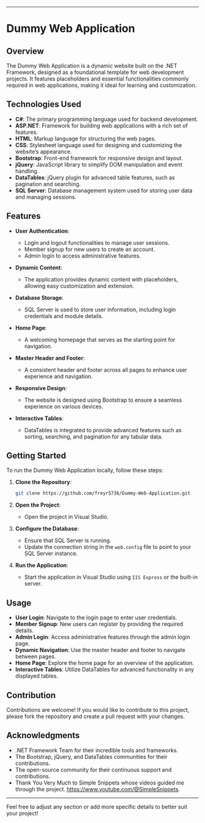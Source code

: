 
---

# Dummy Web Application

## Overview

The Dummy Web Application is a dynamic website built on the .NET Framework, designed as a foundational template for web development projects. It features placeholders and essential functionalities commonly required in web applications, making it ideal for learning and customization.

## Technologies Used

- **C#**: The primary programming language used for backend development.
- **ASP.NET**: Framework for building web applications with a rich set of features.
- **HTML**: Markup language for structuring the web pages.
- **CSS**: Stylesheet language used for designing and customizing the website’s appearance.
- **Bootstrap**: Front-end framework for responsive design and layout.
- **jQuery**: JavaScript library to simplify DOM manipulation and event handling.
- **DataTables**: jQuery plugin for advanced table features, such as pagination and searching.
- **SQL Server**: Database management system used for storing user data and managing sessions.

## Features

- **User Authentication**: 
  - Login and logout functionalities to manage user sessions.
  - Member signup for new users to create an account.
  - Admin login to access administrative features.

- **Dynamic Content**: 
  - The application provides dynamic content with placeholders, allowing easy customization and extension.

- **Database Storage**: 
  - SQL Server is used to store user information, including login credentials and module details.
  
- **Home Page**: 
  - A welcoming homepage that serves as the starting point for navigation.

- **Master Header and Footer**: 
  - A consistent header and footer across all pages to enhance user experience and navigation.

- **Responsive Design**: 
  - The website is designed using Bootstrap to ensure a seamless experience on various devices.

- **Interactive Tables**: 
  - DataTables is integrated to provide advanced features such as sorting, searching, and pagination for any tabular data.

## Getting Started

To run the Dummy Web Application locally, follow these steps:

1. **Clone the Repository**:

   ```bash
   git clone https://github.com/freyr5736/Dummy-Web-Application.git
   ```

2. **Open the Project**:
   - Open the project in Visual Studio.

3. **Configure the Database**:
   - Ensure that SQL Server is running.
   - Update the connection string in the `web.config` file to point to your SQL Server instance.

4. **Run the Application**:
   - Start the application in Visual Studio using `IIS Express` or the built-in server.

## Usage

- **User Login**: Navigate to the login page to enter user credentials.
- **Member Signup**: New users can register by providing the required details.
- **Admin Login**: Access administrative features through the admin login page.
- **Dynamic Navigation**: Use the master header and footer to navigate between pages.
- **Home Page**: Explore the home page for an overview of the application.
- **Interactive Tables**: Utilize DataTables for advanced functionality in any displayed tables.

## Contribution

Contributions are welcome! If you would like to contribute to this project, please fork the repository and create a pull request with your changes.

## Acknowledgments

- .NET Framework Team for their incredible tools and frameworks.
- The Bootstrap, jQuery, and DataTables communities for their contributions.
- The open-source community for their continuous support and contributions.
- Thank You Very Much to Simple Snippets whose videos guided me through the project. https://www.youtube.com/@SimpleSnippets.

---

Feel free to adjust any section or add more specific details to better suit your project!
